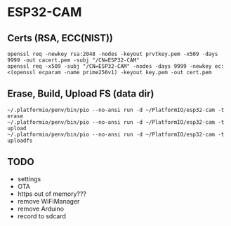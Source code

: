 # ESP32-CAM


## Certs (RSA, ECC(NIST))

```
openssl req -newkey rsa:2048 -nodes -keyout prvtkey.pem -x509 -days 9999 -out cacert.pem -subj "/CN=ESP32-CAM"
openssl req -x509 -subj "/CN=ESP32-CAM" -nodes -days 9999 -newkey ec:<(openssl ecparam -name prime256v1) -keyout key.pem -out cert.pem
```

## Erase, Build, Upload FS (data dir)

```
~/.platformio/penv/bin/pio --no-ansi run -d ~/PlatformIO/esp32-cam -t erase
~/.platformio/penv/bin/pio --no-ansi run -d ~/PlatformIO/esp32-cam -t upload
~/.platformio/penv/bin/pio --no-ansi run -d ~/PlatformIO/esp32-cam -t uploadfs
```

## TODO

* settings
* OTA
* https out of memory???
* remove WiFiManager
* remove Arduino
* record to sdcard